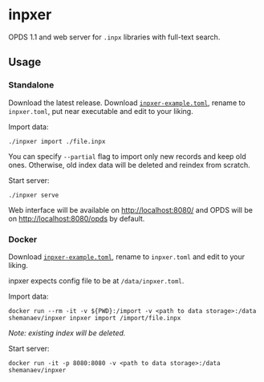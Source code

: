# inpxer

OPDS 1.1 and web server for `.inpx` libraries with full-text search.

## Usage

### Standalone

Download the latest release.
Download [`inpxer-example.toml`](./inpxer-example.toml), rename to `inpxer.toml`, put near executable and edit to your liking.

Import data:
```shell
./inpxer import ./file.inpx
```

You can specify `--partial` flag to import only new records and keep old ones.
Otherwise, old index data will be deleted and reindex from scratch.

Start server:
```shell
./inpxer serve
```

Web interface will be available on [http://localhost:8080/](http://localhost:8080/) and
OPDS will be on [http://localhost:8080/opds](http://localhost:8080/opds) by default.

### Docker

Download [`inpxer-example.toml`](./inpxer-example.toml), rename to `inpxer.toml` and edit to your liking.

inpxer expects config file to be at `/data/inpxer.toml`.

Import data:
```shell
docker run --rm -it -v ${PWD}:/import -v <path to data storage>:/data shemanaev/inpxer inpxer import /import/file.inpx
```

*Note: existing index will be deleted.*

Start server:
```shell
docker run -it -p 8080:8080 -v <path to data storage>:/data shemanaev/inpxer
```
